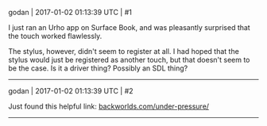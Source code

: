godan | 2017-01-02 01:13:39 UTC | #1

I just ran an Urho app on Surface Book, and was pleasantly surprised that the touch worked flawlessly.

The stylus, however, didn't seem to register at all. I had hoped that the stylus would just be registered as another touch, but that doesn't seem to be the case. Is it a driver thing? Possibly an SDL thing?

-------------------------

godan | 2017-01-02 01:13:39 UTC | #2

Just found this helpful link: [backworlds.com/under-pressure/](http://backworlds.com/under-pressure/)

-------------------------

